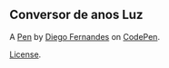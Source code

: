 Conversor de anos Luz
---------------------


A [Pen](https://codepen.io/diegofernandesfeijo/pen/ExZVmRr) by [Diego Fernandes](https://codepen.io/diegofernandesfeijo) on [CodePen](https://codepen.io).

[License](https://codepen.io/diegofernandesfeijo/pen/ExZVmRr/license).